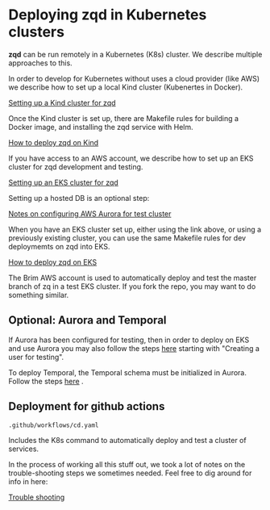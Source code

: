 # Deploying zqd in Kubernetes clusters

**zqd** can be run remotely in a Kubernetes (K8s) cluster. We describe multiple approaches to this.

In order to develop for Kubernetes without uses a cloud provider (like AWS) we describe how to set up a local Kind cluster (Kubenertes in Docker).

[Setting up a Kind cluster for zqd](kind-setup.md)

Once the Kind cluster is set up, there are Makefile rules for building a Docker image, and installing the zqd service with Helm.

[How to deploy zqd on Kind](dev-on-kind.md)

If you have access to an AWS account, we describe how to set up an EKS cluster for zqd development and testing.

[Setting up an EKS cluster for zqd](eks-setup.md)

Setting up a hosted DB is an optional step:

[Notes on configuring AWS Aurora for test cluster](aurora.md)

When you have an EKS cluster set up, either using the link above, or using a previously existing cluster, you can use the same Makefile rules for dev deploymemts on zqd into EKS.

[How to deploy zqd on EKS](dev-on-eks.md)

The Brim AWS account is used to automatically deploy and test the master branch of zq in a test EKS cluster. If you fork the repo, you may want to do something similar.

## Optional: Aurora and Temporal

If Aurora has been configured for testing, then in order to deploy on EKS and use Aurora you may also follow the steps [here](aurora.md) starting with "Creating a user for testing".

To deploy Temporal, the Temporal schema must be initialized in Aurora. Follow the steps [here](temporal.md) .

## Deployment for github actions

`.github/workflows/cd.yaml`

Includes the K8s command to automatically deploy and test a cluster of services.

In the process of working all this stuff out, we took a lot of notes on the trouble-shooting steps we sometimes needed. Feel free to dig around for info in here:

[Trouble shooting](troubleshooting.md)


